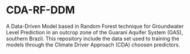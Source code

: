 # CDA-RF-DDM
A Data-Driven Model based in Random Forest technique for Groundwater Level Prediction in an outcrop zone of the Guarani Aquifer System (GAS), southern Brazil. This repository include the data set used to training the models through the Climate Driver Approach (CDA) choosen predictors.

